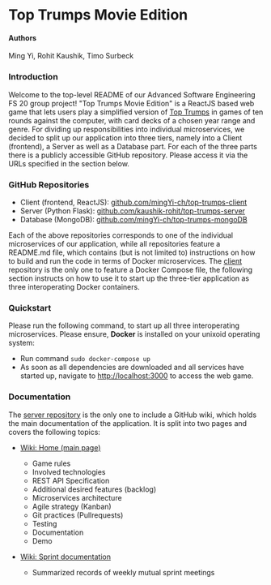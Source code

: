 # Top Trumps Movie Edition

#### Authors
Ming Yi, Rohit Kaushik, Timo Surbeck

### Introduction
Welcome to the top-level README of our Advanced Software Engineering FS 20 group project! "Top Trumps Movie Edition" is a ReactJS based web game that lets users play a simplified version of [Top Trumps](https://en.wikipedia.org/wiki/Top_Trumps) in games of ten rounds against the computer, with card decks of a chosen year range and genre. For dividing up responsibilities into individual microservices, we decided to split up our application into three tiers, namely 
into a Client (frontend), a Server as well as a Database part. For each of the three parts there is a publicly accessible GitHub repository. Please access it via the URLs specified in the section below.

### GitHub Repositories
- Client (frontend, ReactJS): [github.com/mingYi-ch/top-trumps-client](https://github.com/mingYi-ch/top-trumps-client)
- Server (Python Flask): [github.com/kaushik-rohit/top-trumps-server](https://github.com/kaushik-rohit/top-trumps-server)
- Database (MongoDB): [github.com/mingYi-ch/top-trumps-mongoDB](https://github.com/mingYi-ch/top-trumps-mongoDB)

Each of the above repositories corresponds to one of the individual microservices of our application, while all repositories feature a README.md file, which contains (but is not limited to) instructions on how to build and run the code in terms of Docker microservices. The [client](github.com/mingYi-ch/top-trumps-client) repository is the only one to feature a Docker Compose file, the following section instructs on how to use it to start up the three-tier application as three interoperating Docker containers.

### Quickstart
Please run the following command, to start up all three interoperating microservices. Please ensure, **Docker** is installed on your unixoid operating system:
- Run command ``sudo docker-compose up``
- As soon as all dependencies are downloaded and all services have started up, navigate to [http://localhost:3000](http://localhost:3000) to access the web game.

### Documentation
The [server repository](github.com/kaushik-rohit/top-trumps-server) is the only one to include a GitHub wiki, which holds the main documentation of the application. It is split into two pages and covers the following topics:
- [Wiki: Home (main page)](https://github.com/kaushik-rohit/top-trumps-server/wiki)
    - Game rules
    - Involved technologies
    - REST API Specification
    - Additional desired features (backlog)
    - Microservices architecture
    - Agile strategy (Kanban)
    - Git practices (Pullrequests)
    - Testing
    - Documentation
    - Demo

- [Wiki: Sprint documentation](https://github.com/kaushik-rohit/top-trumps-server/wiki/Sprint-Documentation)
    - Summarized records of weekly mutual sprint meetings
